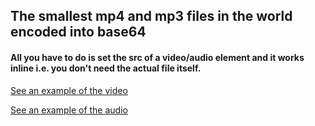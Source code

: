 ## The smallest mp4 and mp3 files in the world encoded into base64  

#### All you have to do is set the src of a video/audio element and it works inline i.e. you don't need the actual file itself.


[See an example of the video](https://topraksoyearthmantsuchimoto.github.io/the-smallest-mp4-mp3-files-in-base64/video.html)  

[See an example of the audio](https://topraksoyearthmantsuchimoto.github.io/the-smallest-mp4-mp3-files-in-base64/audio.html)  
